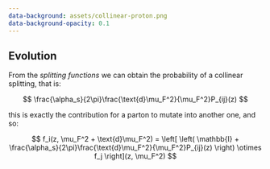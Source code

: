 ```yaml
---
data-background: assets/collinear-proton.png
data-background-opacity: 0.1
---
```


## Evolution

From the _splitting functions_ we can obtain the probability of a collinear
splitting, that is:

$$
\frac{\alpha_s}{2\pi}\frac{\text{d}\mu_F^2}{\mu_F^2}P_{ij}(z)
$$

this is exactly the contribution for a parton to mutate into another one, and
so:

$$
f_i(z, \mu_F^2 + \text{d}\mu_F^2) = \left[
\left(
\mathbb{I} +
\frac{\alpha_s}{2\pi}\frac{\text{d}\mu_F^2}{\mu_F^2}P_{ij}(z)
\right)
\otimes f_j
\right](z, \mu_F^2)
$$
